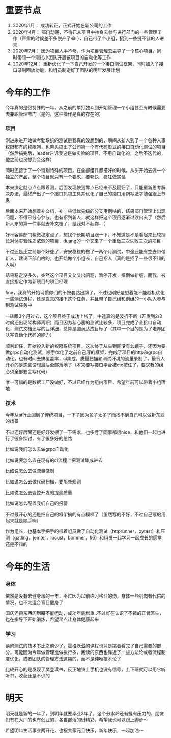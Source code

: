 # 重要节点
1. 2020年1月： 成功转正，正式开始在新公司的工作
2. 2020年4月： 部门动荡，不得已从项目中抽身去参与进行部门的一些管理工作（严重的时候差不多脱产了:joy: ），自己带了个小组，招到一些挺不错的人进来
3. 2020年7月： 因为项目人手不够，作为项目管理去主导了一个核心项目，同时带领一个测试小团队开展该项目的自动化等工作
4. 2020年12月： 重新优化了一下自己开发的一个接口测试框架，同时加入了接口录制回放功能，和组员制定好了团队的明年发展计划

# 今年的工作

今年真的是很特殊的一年，从之前的单打独斗到开始管理一个小组甚至有时候需要去兼职管理部门（是的，这种操作是真的存在的）

### 项目

刚进来进开始做考勤系统的测试是我真的没想到的，瞬间从新人到了一个各种人事权限都有的权限狗，也带头搞出了公司第一个有代码形式的接口自动化测试的项目（然后搞完后，leader告诉我这是做实验的项目，不用自动化的，之后不迭代的，他之前也没想到会这样）

同时还接手了一个特别特殊的项目，在全部组件都搭好的时候，从头开始去做一个独立的产品，整个项目就只有一个要求，要够快，疯狂做实验

本来决定就点点点跟着测，后面发现快到靠点已经来不及回归了，只能重新思考解决办法，最终产出了一个接口抓包工具并优化了自己的接口用例写法才勉强跟上节奏

后面本来开始想着补文档，补一些低优先级的分支用例啥的，结果部门管理上出现问题，不得已分心参与，也有招到新人，就这样把这个项目逐渐过渡出去了（然后新人来的第一件事就去补文档了，是我对不起你... ）

好不容易部门稍微稳定点了，想找个长期项目跟一下，不知道是不是看起来比较擅长对付实验性质浓烈的项目，duang的一个又来了一个重做三次失败三次的项目

不过还是比之前那个好些了，安安稳稳的做了一两个月测试，中途还能有空去带带新人，建设下部门啥的，也开始做个小组长，自己招人（真的是招了一些很不错的人啊）

结果稳定没多久，突然这个项目又又又出问题，暂停开发，推倒做新版，而我，被直接指定作为新项目的项目经理

fine，我真的开始习惯你们的不按套路出牌了，不过也刚好是想着能不能趁机优化一些测试流程，还是乖乖的接下这个任务，并且带了自己组和别组的一小队人参与到测试任务中

一转眼3个月过去，这个项目终于成功上线了，中途真的是波折不断（开发到2/3时候还出现架构师离职）而且因为私心塞的测试比较多，项目完成了全接口自动化，测试文档还写的巨详细，总算是圆满达成目标了（其中一个目的是为了培养团队写自动化代码的能力）

顺利卸任，开始投入新的权限系统项目，这次终于从头到尾没有幺蛾子，还因为要做grpc自动化测试，顺手优化了之前自己写的框架，完成了项目的http和grpc自动化，也有时间去搞覆盖率，ci集成，质量扫描和测试环境的流量录制了，最令人开心的是这些设想最后全部落地了（本来要写接口平台被cto按住了，要求我的组必须全部要会写代码）

唯一可惜的是数据工厂没做好，不过已经作为组内项目，希望年前可以带着小组落地

### 技术

今年从ai行业回到了传统项目，一下子因为轮子太多了而找不到自己可以做新东西的场景

不过还好后面还是好好发掘了一下需求，也多亏了同事都很nice，和他们一起也进行了很多探讨，有了很多好的思路

比如说我们怎么去做grpc自动化

比如说要怎么去在现有的ci流程上把测试集成进去

比如说怎么去做流量录制

比如说怎么去做代码扫描，要那些规则

比如说怎么去管控开发的提测质量

比如说怎么配置我们自己的报警

不过最开心的还是把自己的框架搞的有点模样了（虽然写的不好，不过自己写的用起来就是顺手啊）

作为组长，也基本手把手的带着组员做了自动化测试（httprunner，pytest）和压测（gatling，jemter，locust，bommer，k6）和组员一起学习一起成长的感觉还是不错的

# 今年的生活

### 身体

依然是没有去健身房的一年，不过因为以前练习格斗的伤，身体一些肌肉有代偿的情况，也不太适合盲目健身了

国庆还搬东西闪到腰不能运动，成功年底增重..不过好在认识了不错的正骨医生，也在指导下开始锻炼，希望早点让身体健康起来

### 学习

读的测试的技术书比之前少了，霍格沃滋的课程也只是挑着看完了自己需要的部分，可能因为今年做管理比做执行多，阅读的东西也靠近了一些方法论或者流程制度优化，或者团队的管理方法这类的，而不是纯唯技术论了

比较开心的是发现了樊登读书，反正地铁上手机也没有信号，上下班就可以用它听听书，收获还是不少的

# 明天

明天就是新的一年了，到明年就要毕业3年了，这个分水岭还有挺有压力的，朋友们有在大厂的也有创业的，各自都活的很精彩，希望我也可以跟上脚步～

希望明年生活事业两开花，也祝大家元旦快乐，新年快乐，一起加油～

